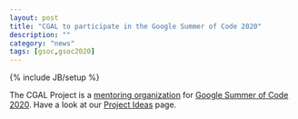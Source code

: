 ```yaml
---
layout: post
title: "CGAL to participate in the Google Summer of Code 2020"
description: ""
category: "news"
tags: [gsoc,gsoc2020]
---
```

{% include JB/setup %}

The CGAL Project is a <a href="https://summerofcode.withgoogle.com/organizations/5350535705657344/">mentoring organization</a>
for <a href="https://summerofcode.withgoogle.com/">Google Summer of Code 2020</a>.
Have a look at our <a href="https://github.com/CGAL/cgal/wiki/Project-Ideas">Project Ideas</a> page.
